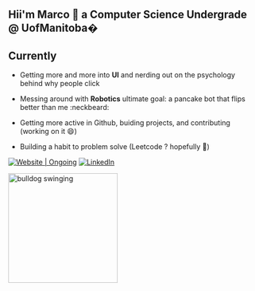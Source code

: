 ## Hii'm Marco 👋 a Computer Science Undergrade @ UofManitoba�

## Currently 
- Getting more and more into **UI** and nerding out on the psychology behind why people click
- Messing around with **Robotics** ultimate goal: a pancake bot that flips better than me :neckbeard:

- Getting more active in Github, buiding projects, and contributing (working on it 😄)
- Building a habit to problem solve (Leetcode ? hopefully 🤔)

[![Website | Ongoing](https://img.shields.io/badge/Website%20%7C%20Ongoing-visit-ffaa00?style=for-the-badge&logo=google-chrome&logoColor=white)](https://cmarcoa.github.io/My_Portfolio/)
[![LinkedIn](https://img.shields.io/badge/LinkedIn-Connect-0A66C2?style=for-the-badge&logo=linkedin&logoColor=white)](https://www.linkedin.com/in/claudius-marco-andrew/)

<img src="https://media1.tenor.com/m/b4ulnyh3l7QAAAAd/dog.gif" alt="bulldog swinging" width="220">




<!--
**CMarcoA/CMarcoA** is a ✨ _special_ ✨ repository because its `README.md` (this file) appears on your GitHub profile.

Here are some ideas to get you started:

- 🔭 I’m currently working on ...
- 🌱 I’m currently learning ...
- 👯 I’m looking to collaborate on ...
- 🤔 I’m looking for help with ...
- 💬 Ask me about ...
- 📫 How to reach me: ...
- 😄 Pronouns: ...
- ⚡ Fun fact: ...
-->
